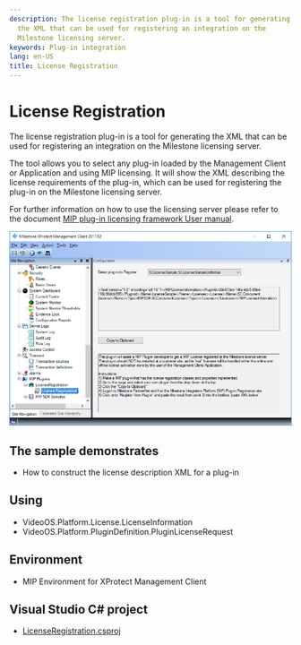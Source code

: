 ```yaml
---
description: The license registration plug-in is a tool for generating
  the XML that can be used for registering an integration on the
  Milestone licensing server.
keywords: Plug-in integration
lang: en-US
title: License Registration
---
```


# License Registration

The license registration plug-in is a tool for generating the XML that
can be used for registering an integration on the Milestone licensing
server.

The tool allows you to select any plug-in loaded by the Management
Client or Application and using MIP licensing. It will show the XML
describing the license requirements of the plug-in, which can be used
for registering the plug-in on the Milestone licensing server.

For further information on how to use the licensing server please refer
to the document <a href="http://download.milestonesys.com/MIPSDK/MilestoneXProtectMIPPluginLicensing_en-US.pdf" target="_blank">MIP plug-in licensing framework User manual</a>.

![License Registration](LicenseRegistration.png)

## The sample demonstrates

-   How to construct the license description XML for a plug-in

## Using

-   VideoOS.Platform.License.LicenseInformation
-   VideoOS.Platform.PluginDefinition.PluginLicenseRequest

## Environment

-   MIP Environment for XProtect Management Client

## Visual Studio C\# project

-   [LicenseRegistration.csproj](javascript:openLink('..\\\\PluginSamples\\\\LicenseRegistration\\\\LicenseRegistration.csproj');)
